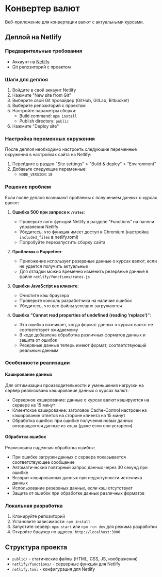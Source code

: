 # Конвертер валют

Веб-приложение для конвертации валют с актуальными курсами.

## Деплой на Netlify

### Предварительные требования

- Аккаунт на [Netlify](https://www.netlify.com/)
- Git репозиторий с проектом

### Шаги для деплоя

1. Войдите в свой аккаунт Netlify
2. Нажмите "New site from Git"
3. Выберите свой Git провайдер (GitHub, GitLab, Bitbucket)
4. Выберите репозиторий с проектом
5. Настройте параметры сборки:
   - Build command: `npm install`
   - Publish directory: `public`
6. Нажмите "Deploy site"

### Настройка переменных окружения

После деплоя необходимо настроить следующие переменные окружения в настройках сайта на Netlify:

1. Перейдите в раздел "Site settings" > "Build & deploy" > "Environment"
2. Добавьте следующие переменные:
   - `NODE_VERSION`: `18`

### Решение проблем

Если после деплоя возникают проблемы с получением данных о курсах валют:

1. **Ошибка 500 при запросе к `/rates`**:

   - Проверьте логи функций Netlify в разделе "Functions" на панели управления Netlify
   - Убедитесь, что функция имеет доступ к Chromium (настройка `included_files` в netlify.toml)
   - Попробуйте перезапустить сборку сайта

2. **Проблемы с Puppeteer**:

   - Приложение использует резервные данные о курсах валют, если не удается получить актуальные
   - Для отладки можно временно изменить резервные данные в файле `netlify/functions/rates.js`

3. **Ошибки JavaScript на клиенте**:

   - Очистите кэш браузера
   - Проверьте консоль разработчика на наличие ошибок
   - Убедитесь, что все файлы успешно загружаются

4. **Ошибка "Cannot read properties of undefined (reading 'replace')"**:
   - Эта ошибка возникает, когда формат данных о курсах валют не соответствует ожидаемому
   - В коде добавлена обработка различных форматов данных и защита от ошибок
   - Резервные данные теперь имеют формат, соответствующий реальным данным

### Особенности реализации

#### Кэширование данных

Для оптимизации производительности и уменьшения нагрузки на сервер реализовано кэширование данных о курсах валют:

- Серверное кэширование: данные о курсах валют кэшируются на сервере на 15 минут
- Клиентское кэширование: заголовок Cache-Control настроен на кэширование ответов на стороне клиента на 15 минут
- Обработка ошибок: при ошибке получения новых данных возвращаются данные из кэша (даже если они устарели)

#### Обработка ошибок

Реализована надежная обработка ошибок:

- При ошибке загрузки данных с сервера показывается соответствующее сообщение
- Автоматический повторный запрос данных через 30 секунд при ошибке
- Возврат кэшированных данных при недоступности источника данных
- Использование резервных данных, если кэш отсутствует
- Защита от ошибок при обработке данных различных форматов

### Локальная разработка

1. Клонируйте репозиторий
2. Установите зависимости: `npm install`
3. Запустите сервер: `npm start` или `npm run dev` для режима разработки
4. Откройте браузер по адресу: `http://localhost:3000`

## Структура проекта

- `public/` - статические файлы (HTML, CSS, JS, изображения)
- `netlify/functions/` - серверные функции для Netlify
- `netlify.toml` - конфигурация для Netlify
